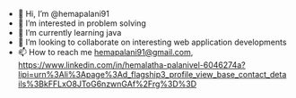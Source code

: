 - 👋 Hi, I’m @hemapalani91
- 👀 I’m interested in problem solving
- 🌱 I’m currently learning java
- 💞️ I’m looking to collaborate on interesting web application developments
- 📫 How to reach me hemapalani91@gmail.com, https://www.linkedin.com/in/hemalatha-palanivel-6046274a?lipi=urn%3Ali%3Apage%3Ad_flagship3_profile_view_base_contact_details%3BkFFLxO8JToG6nzwnGAf%2Frg%3D%3D 

<!---
hemapalani91/hemapalani91 is a ✨ special ✨ repository because its `README.md` (this file) appears on your GitHub profile.
You can click the Preview link to take a look at your changes.
--->
